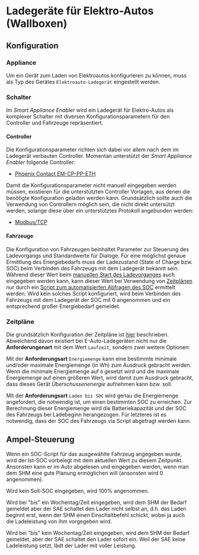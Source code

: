 # Ladegeräte für Elektro-Autos (Wallboxen)
## Konfiguration
### Appliance
Um ein Gerät zum Laden von Elektroautos konfigurieren zu können, muss als Typ des Gerätes ```Elektroauto-Ladegerät``` eingestellt werden.

### Schalter
Im *Smart Appliance Enabler* wird ein Ladegerät für Elektro-Autos als komplexer Schalter mit diversen Konfigurationsparametern für den Controller und Fahrzeuge repräsentiert.
#### Controller
Die Konfigurationsparameter richten sich dabei vor allem nach dem im Ladegerät verbauten Controller. Momentan unterstützt der *Smart Appliance Enabler* folgende Controller:
* [Phoenix Contact EM-CP-PP-ETH](https://www.phoenixcontact.com/online/portal/de?uri=pxc-oc-itemdetail:pid=2902802)

Damit die Konfigurationsparameter nicht manuell eingegeben werden müssen, existieren für die unterstützten Controller Vorlagen, aus denen die benötigte Konfiguration geladen werden kann. Grundsätzlich sollte auch die Verwendung von Controllern möglich sein, die nicht direkt untersützt werden, solange diese über ein unterstütztes Protokoll angebunden werden:
* [Modbus/TCP](Modbus_DE.md)

#### Fahrzeuge
Die Konfiguration von Fahrzeugen beinhaltet Parameter zur Steuerung des Ladevorgangs und Standardwerte für Dialoge.
Für eine möglichst genaue Ermittlung des Energiebedarfs muss der Ladezustand (State of Charge bzw. SOC) beim Verbinden des Fahrzeugs mit dem Ladegerät bekannt sein. Während dieser Wert beim [manuellen Start des Ladevorganges](#Ampel-Steuerung) auch eingegeben werden kann, kann dieser Wert bei Verwendung von [Zeitplänen](#Zeitpläne) nur durch ein [Script zum automatisierten Abfragen des SOC](soc/SOC_DE.md) ermittelt werden. Wird kein solches Script konfiguriert, wird beim Verbinden des Fahrzeugs mit dem Ladegerät der SOC mit 0 angenommen und ein entsprechend großer Energiebedarf gemeldet.

### Zeitpläne
Die grundsätzlich Konfiguration der Zeitpläne ist [hier](Configuration_DE.md#zeitpläne) beschrieben.
Abweichend davon existiert bei E-Auto-Ladegeräten nicht nur die **Anforderungenart** mit dem Wert ```Laufzeit```, sondern zwei weitere Optionen:

Mit der **Anforderungsart** ```Energiemenge``` kann eine bestimmte minimale und/oder maximale Energiemenge (in Wh) zum Ausdruck gebracht werden. Wenn die minimale Energiemenge auf ```0``` gesetzt wird und die maximale Energiemenge auf einen größeren Wert, wird damit zum Ausdruck gebracht, dass dieses Gerät *Überschussenenergie* aufnehmen kann bzw. soll.

Mit der **Anforderungsart** ```Laden bis SOC``` wird genau die Energiemenge angefordert, die notwendig ist, um einen bestimmten SOC zu erreichen. Zur Berechnung dieser Energiemenge wird die Batteriekapazität und der SOC des Fahrzeugs bei Ladebeginn herangezogen. Für letzteres ist es notwendig, dass der SOC des Fahrzeugs via Script abgefragt werden kann.

## Ampel-Steuerung
Wenn ein SOC-Script für das ausgewählte Fahrzeug angegeben wurde, wird der Ist-SOC vorbelegt mit dem aktuellen Wert zu diesem Zeitpunkt. Ansonsten kann er im Auto abgelesen und eingegeben werden, wenn man dem SHM eine gute Planung ermöglichen will (ansonsten wird 0 angenommen).

Wird kein Soll-SOC eingegeben, wird 100% angenommen.

Wird bei "bis" ein Wochentag/Zeit eingegeben, wird dem SHM der Bedarf gemeldet aber der SAE schaltet den Lader nicht selbst an, d.h. das Laden beginnt erst, wenn der SHM einen Einschaltbefehl schickt, wobei ja auch die Ladeleistung von ihm vorgegeben wird.

Wird bei "bis" kein Wochentag/Zeit eingegeben, wird dem SHM der Bedarf gemeldet, aber der SAE schaltet den Lader sofort ein. Weil der SAE keine Ladeleistung setzt, lädt der Lader mit voller Leistung.